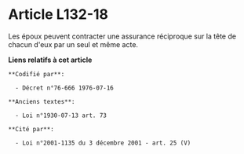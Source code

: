 # Article L132-18

Les époux peuvent contracter une assurance réciproque sur la tête de chacun d'eux par un seul et même acte.

**Liens relatifs à cet article**

	**Codifié par**:

	  - Décret n°76-666 1976-07-16

	**Anciens textes**:

	  - Loi n°1930-07-13 art. 73

	**Cité par**:

	  - Loi n°2001-1135 du 3 décembre 2001 - art. 25 (V)
